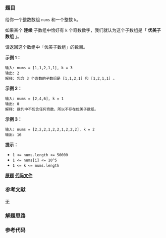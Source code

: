 ### 题目
给你一个整数数组 `nums` 和一个整数 `k`。

如果某个 **连续** 子数组中恰好有 `k` 个奇数数字，我们就认为这个子数组是「 **优美子数组** 」。

请返回这个数组中「优美子数组」的数目。



**示例 1：**

    
    
    输入: nums = [1,1,2,1,1], k = 3
    输出: 2
    解释: 包含 3 个奇数的子数组是 [1,1,2,1] 和 [1,2,1,1] 。
    

**示例 2：**

    
    
    输入: nums = [2,4,6], k = 1
    输出: 0
    解释: 数列中不包含任何奇数，所以不存在优美子数组。
    

**示例 3：**

    
    
    输入: nums = [2,2,2,1,2,2,1,2,2,2], k = 2
    输出: 16
    



**提示：**

  * `1 <= nums.length <= 50000`
  * `1 <= nums[i] <= 10^5`
  * `1 <= k <= nums.length`

 **[原题](https://leetcode-cn.com/problems/count-number-of-nice-subarrays/)**    **[代码文件]()**


### 参考文献
无

### 解题思路




### 参考代码

```go


```




